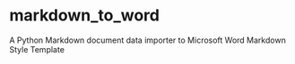 # markdown_to_word
A Python Markdown document data importer to Microsoft Word Markdown Style Template  
